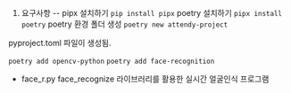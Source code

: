 1. 요구사항
--
pipx 설치하기
`pip install pipx`
poetry 설치하기
`pipx install poetry`
poetry 환경 폴더 생성
`poetry new attendy-project`

pyproject.toml 파일이 생성됨.


`poetry add opencv-python`
`poetry add face-recognition`

- face_r.py 
face_recognize 라이브러리를 활용한 실시간 얼굴인식 프로그램
